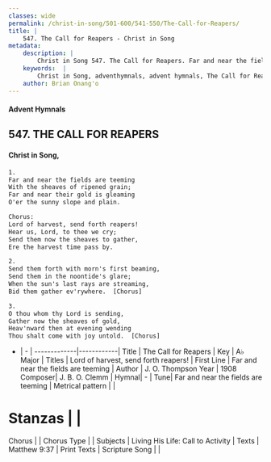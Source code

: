 ```yaml
---
classes: wide
permalink: /christ-in-song/501-600/541-550/The-Call-for-Reapers/
title: |
    547. The Call for Reapers - Christ in Song
metadata:
    description: |
        Christ in Song 547. The Call for Reapers. Far and near the fields are teeming With the sheaves of ripened grain; Far and near their gold is gleaming O'er the sunny slope and plain. Chorus: Lord of harvest, send forth reapers! Hear us, Lord, to thee we cry; Send them now the sheaves to gather, Ere the harvest time pass by.
    keywords:  |
        Christ in Song, adventhymnals, advent hymnals, The Call for Reapers, Far and near the fields are teeming. Lord of harvest, send forth reapers!
    author: Brian Onang'o
---
```


#### Advent Hymnals
## 547. THE CALL FOR REAPERS
####  Christ in Song,

```txt
1.
Far and near the fields are teeming
With the sheaves of ripened grain;
Far and near their gold is gleaming
O'er the sunny slope and plain.

Chorus:
Lord of harvest, send forth reapers!
Hear us, Lord, to thee we cry;
Send them now the sheaves to gather,
Ere the harvest time pass by.

2.
Send them forth with morn's first beaming,
Send them in the noontide's glare;
When the sun's last rays are streaming,
Bid them gather ev'rywhere.  [Chorus]

3.
O thou whom thy Lord is sending,
Gather now the sheaves of gold,
Heav'nward then at evening wending
Thou shalt come with joy untold.  [Chorus]

```

- |   -  |
-------------|------------|
Title | The Call for Reapers |
Key | A♭ Major |
Titles | Lord of harvest, send forth reapers! |
First Line | Far and near the fields are teeming |
Author | J. O. Thompson
Year | 1908
Composer| J. B. O. Clemm |
Hymnal|  - |
Tune| Far and near the fields are teeming |
Metrical pattern | |
# Stanzas |  |
Chorus |  |
Chorus Type |  |
Subjects | Living His Life: Call to Activity |
Texts | Matthew 9:37 |
Print Texts | 
Scripture Song |  |
    
